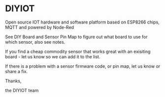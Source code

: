 # DIYIOT
Open source IOT hardware and software platform based on ESP8266 chips, MQTT and powered by Node-Red

See DIY Board and Sensor Pin Map to figure out what board to use for which sensor, also see notes.

If you find a cheap commodity sensor that works great with an exisiting board - let us know so we can add it to the list.

If there is a problem with a sensor firmware code, or pin map, let us know or share a fix.

Thanks, 

the DIYIOT team
